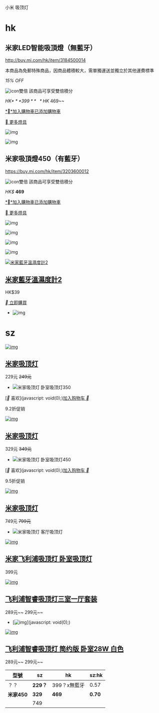 小米 吸顶灯



# hk

## 米家LED智能吸頂燈（無藍牙）

  http://buy.mi.com/hk/item/3184500014

  本商品為免郵特殊商品，因商品體積較大，需單獨運送並獨立於其他運費標準

  *15% OFF*

  ![icon](http://i01.appmifile.com/webfile/globalimg/i18n_frontend/points_center/gold-points.png)雙倍 該商品可享受雙倍積分

  *HK$* **399** ~~*HK$* 469~~

  [**加入購物車已添加購物車](https://buy.mi.com/hk/cart/add/4184500012)

[ 更多燈具](https://buy.mi.com/hk/accessories/300)

![img](../images/%E5%B0%8F%E7%B1%B3%20%E5%90%B8%E9%A1%B6%E7%81%AF.assets/pc1111111111111111_012.jpg)





![img](../images/%E5%B0%8F%E7%B1%B3%20%E5%90%B8%E9%A1%B6%E7%81%AF.assets/pc1111111111111111_02.jpg)

## 米家吸頂燈450（有藍牙）

https://buy.mi.com/hk/item/3203600012



![icon](../images/%E5%B0%8F%E7%B1%B3%20%E5%90%B8%E9%A1%B6%E7%81%AF.assets/gold-points.png)雙倍 該商品可享受雙倍積分

*HK$* **469**

[**加入購物車已添加購物車](https://buy.mi.com/hk/cart/add/4203600007)

[ 更多燈具](https://buy.mi.com/hk/accessories/300)

![img](../images/%E5%B0%8F%E7%B1%B3%20%E5%90%B8%E9%A1%B6%E7%81%AF.assets/ceiling-light-pc_01.jpg)

![img](../images/%E5%B0%8F%E7%B1%B3%20%E5%90%B8%E9%A1%B6%E7%81%AF.assets/ceiling-light-pc_02.jpg)

![img](../images/%E5%B0%8F%E7%B1%B3%20%E5%90%B8%E9%A1%B6%E7%81%AF.assets/ceiling-light-pc_03.jpg)

![img](../images/%E5%B0%8F%E7%B1%B3%20%E5%90%B8%E9%A1%B6%E7%81%AF.assets/ceiling-light-pc_spec.jpg)

[![米家藍牙溫濕度計2](../images/%E5%B0%8F%E7%B1%B3%20%E5%90%B8%E9%A1%B6%E7%81%AF.assets/pms_1592887340.35749528.jpg)](https://buy.mi.com/hk/item/3202200073)

## [米家藍牙溫濕度計2](https://buy.mi.com/hk/item/3202200073)

HK$39

[** 立即購買](https://buy.mi.com/hk/cart/add/4202200073-0-1)

- ![img](../images/%E5%B0%8F%E7%B1%B3%20%E5%90%B8%E9%A1%B6%E7%81%AF.assets/pms_1592887340.35749528.webp)

# sz

[![img](../images/%E5%B0%8F%E7%B1%B3%20%E5%90%B8%E9%A1%B6%E7%81%AF.assets/pms_1571379913.70266745!200x200.jpg)](https://www.mi.com/buy?product_id=1194200021&cfrom=list)



## [米家吸顶灯](https://www.mi.com/buy?product_id=1194200021&cfrom=list)

229元 ~~249元~~

- ![米家吸顶灯 卧室吸顶灯350](../images/%E5%B0%8F%E7%B1%B3%20%E5%90%B8%E9%A1%B6%E7%81%AF.assets/pms_1571379913.70266745!34x34.jpg)

[** 喜欢](javascript: void(0);)[加入购物车 **](https://cart.mi.com/cart/add/2194200013-0-1)

9.2折促销

[![img](../images/%E5%B0%8F%E7%B1%B3%20%E5%90%B8%E9%A1%B6%E7%81%AF.assets/pms_1571379902.78165008!200x200.jpg)](https://www.mi.com/buy?product_id=1194200020&cfrom=list)



## [米家吸顶灯](https://www.mi.com/buy?product_id=1194200020&cfrom=list)

329元 ~~349元~~

- ![米家吸顶灯 卧室吸顶灯450](../images/%E5%B0%8F%E7%B1%B3%20%E5%90%B8%E9%A1%B6%E7%81%AF.assets/pms_1571379902.78165008!34x34.jpg)

[** 喜欢](javascript: void(0);)[加入购物车 **](https://cart.mi.com/cart/add/2194200012-0-1)

9.5折促销

[![img](../images/%E5%B0%8F%E7%B1%B3%20%E5%90%B8%E9%A1%B6%E7%81%AF.assets/pms_1571379930.81922806!200x200.jpg)](https://www.mi.com/buy?product_id=1194200019&cfrom=list)



## [米家吸顶灯](https://www.mi.com/buy?product_id=1194200019&cfrom=list)

749元 ~~799元~~

- ![米家吸顶灯 客厅吸顶灯](../images/%E5%B0%8F%E7%B1%B3%20%E5%90%B8%E9%A1%B6%E7%81%AF.assets/pms_1571379930.81922806!34x34.jpg)



[![img](../images/%E5%B0%8F%E7%B1%B3%20%E5%90%B8%E9%A1%B6%E7%81%AF.assets/082f50b77efee5e5ca3c0adf49fc7e00.png)](https://www.mi.com/buy?product_id=1203600020&cfrom=search)

## [米家飞利浦吸顶灯 卧室吸顶灯](https://www.mi.com/buy?product_id=1203600020&cfrom=search)

399元



[![img](../images/%E5%B0%8F%E7%B1%B3%20%E5%90%B8%E9%A1%B6%E7%81%AF.assets/3aaf903a47c70eae5920e7b9d11ee11e.jpg)](https://www.mi.com/buy?product_id=10000182&cfrom=search)

## [飞利浦智睿吸顶灯三室一厅套装](https://www.mi.com/buy?product_id=10000182&cfrom=search)

289元~~ 299元~~

- [![img](https://cdn.cnbj1.fds.api.mi-img.com/mi-mall/3aaf903a47c70eae5920e7b9d11ee11e.jpg)](javascript: void(0);)

[![img](../images/%E5%B0%8F%E7%B1%B3%20%E5%90%B8%E9%A1%B6%E7%81%AF.assets/pms_1561969997.0862204.jpg)](https://www.mi.com/buy?product_id=1192600006&cfrom=search)

## [飞利浦智睿吸顶灯 简约版 卧室28W 白色](https://www.mi.com/buy?product_id=1192600006&cfrom=search)

289元~~ 299元~~

| 型號        | sz        | hk           | sz:hk    |
| ----------- | --------- | ------------ | -------- |
| ？？        | **229？** | 399？x無藍牙 | 0.57     |
| **米家450** | **329**   | **469**      | **0.70** |
|             | 749       |              |          |


